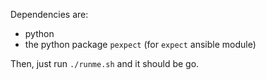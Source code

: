 Dependencies are:

- python
- the python package `pexpect` (for `expect` ansible module)

Then, just run `./runme.sh` and it should be go.
